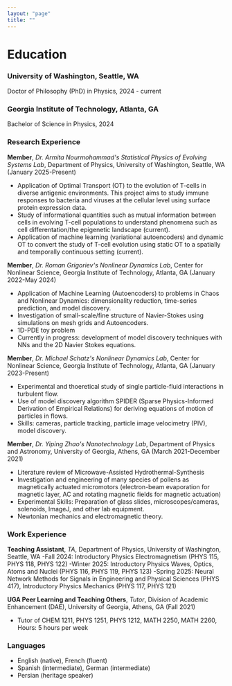 ```yaml
---
layout: "page"
title: ""
---
```


# Education

### University of Washington, Seattle, WA

Doctor of Philosophy (PhD) in Physics, 2024 - current

### Georgia Institute of Technology, Atlanta, GA
Bachelor of Science in Physics, 2024

### Research Experience

**Member**, *Dr. Armita Nourmohammad's Statistical Physics of Evolving Systems Lab*, Department of Physics, University of Washington, Seattle, WA
(January 2025-Present)
- Application of Optimal Transport (OT) to the evolution of T-cells in diverse antigenic environments. This project aims to study immune responses to bacteria and viruses at the cellular level using surface protein expression data.
- Study of informational quantities such as mutual information between cells in evolving T-cell populations to understand phenomena such as cell differentation/the epigenetic landscape (current).
- Application of machine learning (variational autoencoders) and dynamic OT to convert the study of T-cell evolution using static OT to a spatially and temporally continuous setting (current). 

**Member**, *Dr. Roman Grigoriev's Nonlinear Dynamics Lab*, Center for Nonlinear Science, Georgia Institute of Technology, Atlanta, GA (January 2022-May 2024)

- Application of Machine Learning (Autoencoders) to problems in Chaos and Nonlinear Dynamics: dimensionality reduction, time-series prediction, and model discovery.
- Investigation of small-scale/fine structure of Navier-Stokes using simulations on mesh grids and Autoencoders.
- 1D-PDE toy problem
- Currently in progress: development of model discovery techniques with NNs and the 2D Navier Stokes equations.

**Member**, *Dr. Michael Schatz's Nonlinear Dynamics Lab*, Center for Nonlinear Science, Georgia Institute of Technology, Atlanta, GA (January 2023-Present)
- Experimental and thoeretical study of single particle-fluid interactions in turbulent flow.
- Use of model discovery algorithm SPIDER (Sparse Physics-Informed Derivation of Empirical Relations) for deriving equations of motion of particles in flows.
- Skills: cameras, particle tracking, particle image velocimetry (PIV), model discovery.


**Member**, *Dr. Yiping Zhao's Nanotechnology Lab*, Department of Physics and Astronomy, University of Georgia, Athens,
GA (March 2021-December 2021)
- Literature review of Microwave-Assisted Hydrothermal-Synthesis
- Investigation and engineering of many species of pollens as magnetically actuated micromotors (electron-beam evaporation for magnetic layer, AC and rotating magnetic fields for magnetic actuation)
- Experimental Skills: Preparation of glass slides, microscopes/cameras, solenoids, ImageJ, and other lab equipment.
- Newtonian mechanics and electromagnetic theory.

### Work Experience

**Teaching Assistant**, *TA*, Department of Physics, University of Washington, Seattle, WA
-Fall 2024: Introductory Physics Electromagnetism (PHYS 115, PHYS 118, PHYS 122)
-Winter 2025: Introductory Physics Waves, Optics, Atoms and Nuclei (PHYS 116, PHYS 119, PHYS 123)
-Spring 2025: Neural Network Methods for Signals in Engineering and Physical Sciences (PHYS 417), Introductory Physics Mechanics (PHYS 117, PHYS 121)

**UGA Peer Learning and Teaching Others**, *Tutor*, Division of Academic Enhancement (DAE), University of Georgia, Athens, GA (Fall 2021)
- Tutor of CHEM 1211, PHYS 1251, PHYS 1212, MATH 2250, MATH 2260, Hours: 5 hours per week

### Languages
- English (native), French (fluent)
- Spanish (intermediate), German (intermediate)
- Persian (heritage speaker)
